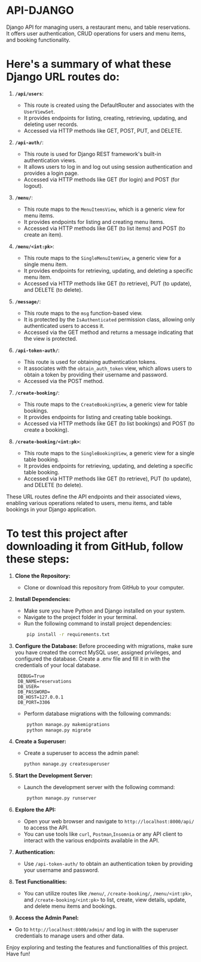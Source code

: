 # API-DJANGO
Django API for managing users, a restaurant menu, and table reservations. It offers user authentication, CRUD operations for users and menu items, and booking functionality.


# Here's a summary of what these Django URL routes do:

1. **`/api/users`**:
   - This route is created using the DefaultRouter and associates with the `UserViewSet`.
   - It provides endpoints for listing, creating, retrieving, updating, and deleting user records.
   - Accessed via HTTP methods like GET, POST, PUT, and DELETE.

2. **`/api-auth/`**:
   - This route is used for Django REST framework's built-in authentication views.
   - It allows users to log in and log out using session authentication and provides a login page.
   - Accessed via HTTP methods like GET (for login) and POST (for logout).

3. **`/menu/`**:
   - This route maps to the `MenuItemsView`, which is a generic view for menu items.
   - It provides endpoints for listing and creating menu items.
   - Accessed via HTTP methods like GET (to list items) and POST (to create an item).

4. **`/menu/<int:pk>`**:
   - This route maps to the `SingleMenuItemView`, a generic view for a single menu item.
   - It provides endpoints for retrieving, updating, and deleting a specific menu item.
   - Accessed via HTTP methods like GET (to retrieve), PUT (to update), and DELETE (to delete).

5. **`/message/`**:
   - This route maps to the `msg` function-based view.
   - It is protected by the `IsAuthenticated` permission class, allowing only authenticated users to access it.
   - Accessed via the GET method and returns a message indicating that the view is protected.

6. **`/api-token-auth/`**:
   - This route is used for obtaining authentication tokens.
   - It associates with the `obtain_auth_token` view, which allows users to obtain a token by providing their username and password.
   - Accessed via the POST method.

7. **`/create-booking/`**:
   - This route maps to the `CreateBookingView`, a generic view for table bookings.
   - It provides endpoints for listing and creating table bookings.
   - Accessed via HTTP methods like GET (to list bookings) and POST (to create a booking).

8. **`/create-booking/<int:pk>`**:
   - This route maps to the `SingleBookingView`, a generic view for a single table booking.
   - It provides endpoints for retrieving, updating, and deleting a specific table booking.
   - Accessed via HTTP methods like GET (to retrieve), PUT (to update), and DELETE (to delete).

These URL routes define the API endpoints and their associated views, enabling various operations related to users, menu items, and table bookings in your Django application.

# To test this project after downloading it from GitHub, follow these steps:

1. **Clone the Repository:**
   - Clone or download this repository from GitHub to your computer.

2. **Install Dependencies:**
   - Make sure you have Python and Django installed on your system.
   - Navigate to the project folder in your terminal.
   - Run the following command to install project dependencies:
     ```bash
      pip install -r requirements.txt
     ```

3. **Configure the Database:**
   Before proceeding with migrations, make sure you have created the correct MySQL user, assigned privileges, and configured the database.
     Create a .env file and fill it in with the credentials of your local database.
  
        DEBUG=True
        DB_NAME=reservations
        DB_USER=    
        DB_PASSWORD=
        DB_HOST=127.0.0.1
        DB_PORT=3306
   - Perform database migrations with the following commands:
     ```bash
      python manage.py makemigrations
      python manage.py migrate
     ```

5. **Create a Superuser:**
   - Create a superuser to access the admin panel:
     ```bash
     python manage.py createsuperuser
     ```

6. **Start the Development Server:**
   - Launch the development server with the following command:
     ```bash
      python manage.py runserver
     ```

7. **Explore the API:**
   - Open your web browser and navigate to `http://localhost:8000/api/` to access the API.
   - You can use tools like `curl`, `Postman`,`Insomnia` or any API client to interact with the various endpoints available in the API.

8. **Authentication:**
   - Use `/api-token-auth/` to obtain an authentication token by providing your username and password.

9. **Test Functionalities:**
   - You can utilize routes like `/menu/`, `/create-booking/`, `/menu/<int:pk>`, and `/create-booking/<int:pk>` to list, create, view details, update, and delete menu items and bookings.

10. **Access the Admin Panel:**
   - Go to `http://localhost:8000/admin/` and log in with the superuser credentials to manage users and other data.

Enjoy exploring and testing the features and functionalities of this project. Have fun!
